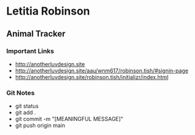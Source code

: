 # Letitia Robinson

## Animal Tracker

### Important Links

- http://anotherluvdesign.site
- http://anotherluvdesign.site/aau/wnm617/robinson.tish/#signin-page
- http://anotherluvdesign.site/robinson.tish/initializr/index.html

### Git Notes

- git status
- git add .
- git commit -m "[MEANINGFUL MESSAGE]"
- git push origin main

